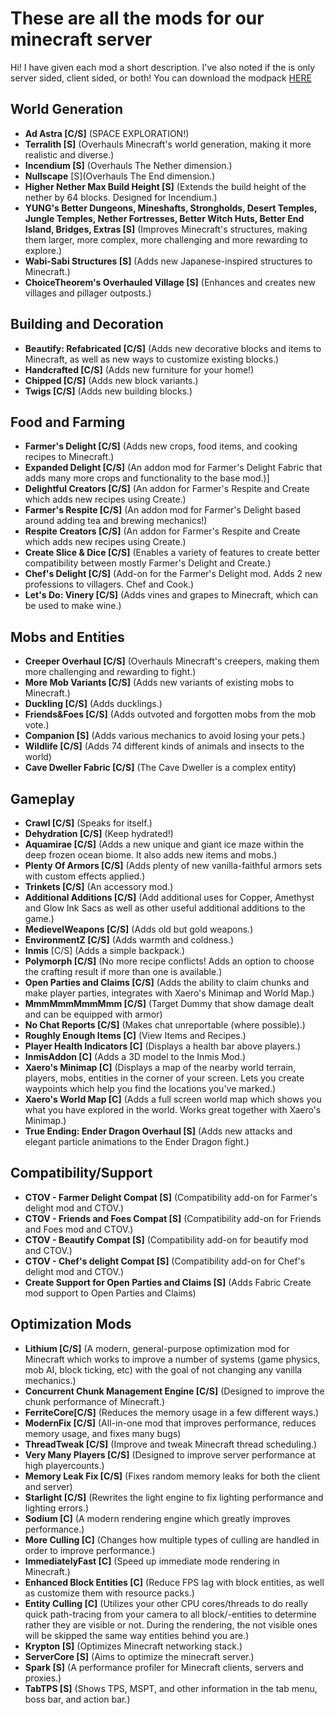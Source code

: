 # These are all the mods for our minecraft server
Hi! 
I have given each mod a short description. I've also noted if the is only server sided, client sided, or both!
You can download the modpack [HERE](pornhub.com)

## **World Generation**

* **Ad Astra [C/S]** (SPACE EXPLORATION!)
* **Terralith [S]** (Overhauls Minecraft's world generation, making it more realistic and diverse.)
* **Incendium [S]** (Overhauls The Nether dimension.)
* **Nullscape** [S](Overhauls The End dimension.)
* **Higher Nether Max Build Height [S]** (Extends the build height of the nether by 64 blocks. Designed for Incendium.)
* **YUNG's Better Dungeons, Mineshafts, Strongholds, Desert Temples, Jungle Temples, Nether Fortresses, Better Witch Huts, Better End Island, Bridges, Extras [S]** (Improves Minecraft's structures, making them larger, more complex, more challenging and more rewarding to explore.)
* **Wabi-Sabi Structures [S]** (Adds new Japanese-inspired structures to Minecraft.)
* **ChoiceTheorem's Overhauled Village [S]** (Enhances and creates new villages and pillager outposts.)

## **Building and Decoration**

* **Beautify: Refabricated [C/S]** (Adds new decorative blocks and items to Minecraft, as well as new ways to customize existing blocks.)
* **Handcrafted [C/S]** (Adds new furniture for your home!)
* **Chipped [C/S]** (Adds new block variants.)
* **Twigs [C/S]** (Adds new building blocks.)


## **Food and Farming**

* **Farmer's Delight [C/S]** (Adds new crops, food items, and cooking recipes to Minecraft.)
* **Expanded Delight [C/S]** (An addon mod for Farmer's Delight Fabric that adds many more crops and functionality to the base mod.)]
* **Delightful Creators [C/S]** (An addon for Farmer's Respite and Create which adds new recipes using Create.)
* **Farmer's Respite [C/S]** (An addon mod for Farmer's Delight based around adding tea and brewing mechanics!)
* **Respite Creators [C/S]** (An addon for Farmer's Respite and Create which adds new recipes using Create.)
* **Create Slice & Dice [C/S]** (Enables a variety of features to create better compatibility between mostly Farmer's Delight and Create.)
* **Chef's Delight [C/S]** (Add-on for the Farmer's Delight mod. Adds 2 new professions to villagers. Chef and Cook.)
* **Let's Do: Vinery [C/S]** (Adds vines and grapes to Minecraft, which can be used to make wine.)


## **Mobs and Entities**

* **Creeper Overhaul [C/S]** (Overhauls Minecraft's creepers, making them more challenging and rewarding to fight.)
* **More Mob Variants [C/S]** (Adds new variants of existing mobs to Minecraft.)
* **Duckling [C/S]** (Adds ducklings.)
* **Friends&Foes [C/S]** (Adds outvoted and forgotten mobs from the mob vote.)
* **Companion [S]** (Adds various mechanics to avoid losing your pets.)
* **Wildlife [C/S]** (Adds 74 different kinds of animals and insects to the world)
* **Cave Dweller Fabric [C/S]** (The Cave Dweller is a complex entity)

## **Gameplay**

* **Crawl [C/S]** (Speaks for itself.)
* **Dehydration [C/S]** (Keep hydrated!)
* **Aquamirae [C/S]** (Adds a new unique and giant ice maze within the deep frozen ocean biome. It also adds new items and mobs.)
* **Plenty Of Armors [C/S]** (Adds plenty of new vanilla-faithful armors sets with custom effects applied.)
* **Trinkets [C/S]** (An accessory mod.)
* **Additional Additions [C/S]** (Add additional uses for Copper, Amethyst and Glow Ink Sacs as well as other useful additional additions to the game.)
* **MedievelWeapons [C/S]** (Adds old but gold weapons.)
* **EnvironmentZ [C/S]** (Adds warmth and coldness.)
* **Inmis** [C/S] (Adds a simple backpack.)
* **Polymorph [C/S]** (No more recipe conflicts! Adds an option to choose the crafting result if more than one is available.)
* **Open Parties and Claims [C/S]** (Adds the ability to claim chunks and make player parties, integrates with Xaero's Minimap and World Map.)
* **MmmMmmMmmMmm [C/S]** (Target Dummy that show damage dealt and can be equipped with armor)
* **No Chat Reports [C/S]** (Makes chat unreportable (where possible).)
* **Roughly Enough Items [C]** (View Items and Recipes.)
* **Player Health Indicators [C]** (Displays a health bar above players.)
* **InmisAddon [C]** (Adds a 3D model to the Inmis Mod.)
* **Xaero's Minimap [C]** (Displays a map of the nearby world terrain, players, mobs, entities in the corner of your screen. Lets you create waypoints which help you find the locations you've marked.)
* **Xaero's World Map [C]** (Adds a full screen world map which shows you what you have explored in the world. Works great together with Xaero's Minimap.)
* **True Ending: Ender Dragon Overhaul [S]** (Adds new attacks and elegant particle animations to the Ender Dragon fight.)

## **Compatibility/Support**

* **CTOV - Farmer Delight Compat [S]** (Compatibility add-on for Farmer's delight mod and CTOV.)
* **CTOV - Friends and Foes Compat [S]** (Compatibility add-on for Friends and Foes mod and CTOV.)
* **CTOV - Beautify Compat [S]** (Compatibility add-on for beautify mod and CTOV.)
* **CTOV - Chef's delight Compat [S]** (Compatibility add-on for Chef's delight mod and CTOV.)
* **Create Support for Open Parties and Claims [S]** (Adds Fabric Create mod support to Open Parties and Claims)

## **Optimization Mods**
* **Lithium [C/S]** (A modern, general-purpose optimization mod for Minecraft which works to improve a number of systems (game physics, mob AI, block ticking, etc) with the goal of not changing any vanilla mechanics.)
* **Concurrent Chunk Management Engine [C/S]** (Designed to improve the chunk performance of Minecraft.)
* **FerriteCore[C/S]** (Reduces the memory usage in a few different ways.)
* **ModernFix [C/S]** (All-in-one mod that improves performance, reduces memory usage, and fixes many bugs)
* **ThreadTweak [C/S]** (Improve and tweak Minecraft thread scheduling.)
* **Very Many Players [C/S]** (Designed to improve server performance at high playercounts.)
* **Memory Leak Fix [C/S]** (Fixes random memory leaks for both the client and server)
* **Starlight [C/S]** (Rewrites the light engine to fix lighting performance and lighting errors.)
* **Sodium [C]** (A modern rendering engine which greatly improves performance.)
* **More Culling [C]** (Changes how multiple types of culling are handled in order to improve performance.)
* **ImmediatelyFast [C]** (Speed up immediate mode rendering in Minecraft.)
* **Enhanced Block Entities [C]** (Reduce FPS lag with block entities, as well as customize them with resource packs.)
* **Entity Culling [C]** (Utilizes your other CPU cores/threads to do really quick path-tracing from your camera to all block/-entities to determine rather they are visible or not. During the rendering, the not visible ones will be skipped the same way entities behind you are.)
* **Krypton [S]** (Optimizes Minecraft networking stack.)
* **ServerCore [S]** (Aims to optimize the minecraft server.)
* **Spark [S]** (A performance profiler for Minecraft clients, servers and proxies.)
* **TabTPS [S]** (Shows TPS, MSPT, and other information in the tab menu, boss bar, and action bar.)
